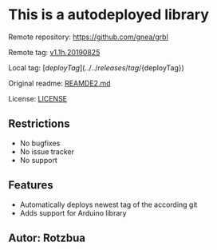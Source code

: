# This is a autodeployed library

Remote repository: https://github.com/gnea/grbl

Remote tag: [v1.1h.20190825](https://github.com/gnea/grbl/tree/v1.1h.20190825)

Local tag: [${deployTag}](../../releases/tag/${deployTag})

Original readme: [REAMDE2.md](./README2.md)

License: [LICENSE](./LICENSE)

## Restrictions

* No bugfixes
* No issue tracker
* No support

## Features

* Automatically deploys newest tag of the according git
* Adds support for Arduino library

## Autor: Rotzbua
